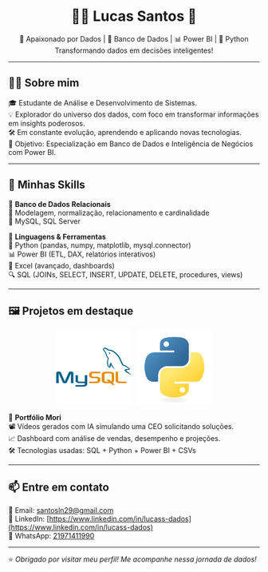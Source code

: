 <h1 align="center">👨‍💻 Lucas Santos 🚀</h1>

<p align="center">
  🧠 Apaixonado por Dados | 💾 Banco de Dados | 📊 Power BI | 🐍 Python <br>
  Transformando dados em decisões inteligentes!
</p>

---

## 🧑‍💼 Sobre mim

🎓 Estudante de Análise e Desenvolvimento de Sistemas.  
💡 Explorador do universo dos dados, com foco em transformar informações em insights poderosos.  
🛠️ Em constante evolução, aprendendo e aplicando novas tecnologias.  
🎯 Objetivo: Especialização em Banco de Dados e Inteligência de Negócios com Power BI.  

---

## 🚀 Minhas Skills

💾 **Banco de Dados Relacionais**  
🔹 Modelagem, normalização, relacionamento e cardinalidade  
🔹 MySQL, SQL Server  

🧠 **Linguagens & Ferramentas**  
🐍 Python (pandas, numpy, matplotlib, mysql.connector)  
📊 Power BI (ETL, DAX, relatórios interativos)  
📎 Excel (avançado, dashboards)  
🔍 SQL (JOINs, SELECT, INSERT, UPDATE, DELETE, procedures, views)

---

## 🖼️ Projetos em destaque

<p align="center">
  <img src="https://raw.githubusercontent.com/devicons/devicon/master/icons/mysql/mysql-original-wordmark.svg" width="150px" alt="Banco de Dados">
  &nbsp;
  <img src="https://raw.githubusercontent.com/devicons/devicon/master/icons/python/python-original.svg" width="150px" alt="Python">
</p>

📌 **Portfólio Mori**  
📽️ Vídeos gerados com IA simulando uma CEO solicitando soluções.  
📈 Dashboard com análise de vendas, desempenho e projeções.  
🛠️ Tecnologias usadas: SQL + Python + Power BI + CSVs

---

## 📫 Entre em contato

📧 Email: [santosln29@gmail.com](mailto:santosln29@gmail.com)  
💼 LinkedIn: [https://www.linkedin.com/in/lucass-dados](https://www.linkedin.com/in/lucass-dados)  
📱 WhatsApp: [21971411990](https://wa.me/5521971411990)

---

⭐ *Obrigado por visitar meu perfil! Me acompanhe nessa jornada de dados!*
